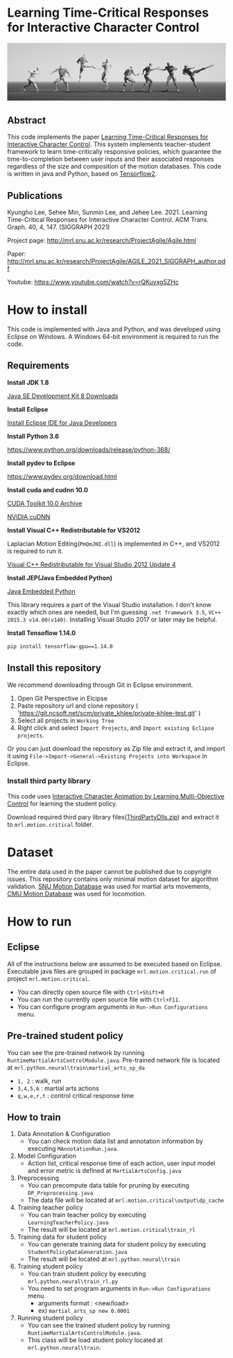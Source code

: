 # Learning Time-Critical Responses for Interactive Character Control
![teaser](./teaser.png)

## Abstract

This code implements the paper [Learning Time-Critical Responses for Interactive Character Control](http://mrl.snu.ac.kr/research/ProjectAgile/Agile.html).
This system implements teacher-student framework to learn time-critically responsive policies, which guarantee the time-to-completion between user inputs and their associated responses regardless of the size and composition of the motion databases.
This code is written in java and Python, based on [Tensorflow2](https://github.com/tensorflow/tensorflow). 

## Publications

Kyungho Lee, Sehee Min, Sunmin Lee, and Jehee Lee. 2021. Learning Time-Critical Responses for Interactive Character Control. ACM Trans. Graph. 40, 4, 147. (SIGGRAPH 2021)

Project page: http://mrl.snu.ac.kr/research/ProjectAgile/Agile.html

Paper: http://mrl.snu.ac.kr/research/ProjectAgile/AGILE_2021_SIGGRAPH_author.pdf

Youtube: https://www.youtube.com/watch?v=rQKuvxg5ZHc

# How to install
This code is implemented with Java and Python, and was developed using Eclipse on Windows.
A Windows 64-bit environment is required to run the code.

## Requirements

**Install JDK 1.8**

[Java SE Development Kit 8 Downloads](https://www.oracle.com/java/technologies/javase/javase-jdk8-downloads.htm)

**Install Eclipse**

[Install Eclipse IDE for Java Developers](https://www.eclipse.org/downloads/)

**Install Python 3.6**

https://www.python.org/downloads/release/python-368/

**Install pydev to Eclipse**

https://www.pydev.org/download.html

**Install cuda and cudnn 10.0**

[CUDA Toolkit 10.0 Archive](https://developer.nvidia.com/cuda-10.0-download-archive)

[NVIDIA cuDNN](https://developer.nvidia.com/cudnn)

**Install Visual C++ Redistributable for VS2012**

Laplacian Motion Editing(``PmQmJNI.dll``) is implemented in C++, and VS2012 is required to run it.

[Visual C++ Redistributable for Visual Studio 2012 Update 4](https://www.microsoft.com/en-us/download/details.aspx?id=30679)

**Install JEP(Java Embedded Python)**

[Java Embedded Python](https://github.com/ninia/jep)

This library requires a part of the Visual Studio installation.
I don't know exactly which ones are needed, but I'm guessing ``.net framework 3.5``, ``VC++ 2015.3 v14.00(v140)``. Installing Visual Studio 2017 or later may be helpful.

**Install Tensoflow 1.14.0**

```bash
pip install tensorflow-gpu==1.14.0
```

## Install this repository

We recommend downloading through Git in Eclipse environment.

1. Open Git Perspective in Elcipse
2. Paste repository url and clone repository ( 'https://git.ncsoft.net/scm/private_khlee/private-khlee-test.git' )
3. Select all projects in ``Working Tree``
4. Right click and select ``Import Projects``, and ``Import existing Eclipse projects``.

Or you can just download the repository as Zip file and extract it, and import it using ``File->Import->General->Existing Projects into Workspace`` in Eclipse.

### Install third party library

This code uses [Interactive Character Animation by Learning Multi-Objective Control](https://github.com/snumrl/InteractiveAnimation) for learning the student policy.

Download required third pary library files([ThirdPartyDlls.zip](https://github.com/snumrl/InteractiveAnimation/raw/master/ThirdPartyDlls.zip)) and extract it to ``mrl.motion.critical`` folder.   


# Dataset
The entire data used in the paper cannot be published due to copyright issues.
This repository contains only minimal motion dataset for algorithm validation.
[SNU Motion Database](http://mrl.snu.ac.kr/mdb/all-sessions) was used for martial arts movements,
[CMU Motion Database](http://mocap.cs.cmu.edu/) was used for locomotion.

# How to run

## Eclipse
All of the instructions below are assumed to be executed based on Eclipse. Executable java files are grouped in package ``mrl.motion.critical.run`` of project ``mrl.motion.critical``.
+ You can directly open source file with ``Ctrl+Shift+R``
+ You can run the currently open source file with ``Ctrl+F11``.
+ You can configure program arguments in ``Run->Run Configurations`` menu.

## Pre-trained student policy
You can see the pre-trained network by running ``RuntimeMartialArtsControlModule.java``.
Pre-trained network file is located at ``mrl.python.neural\train\martial_arts_sp_da``

+ ``1, 2`` : walk, run
+ ``3,4,5,6`` : martial arts actions
+ ``q,w,e,r,t`` : control critical response time

## How to train
1. Data Annotation & Configuration
    + You can check motion data list and annotation information by executing ``MAnnotationRun.java``.
1. Model Configuration
    + Action list, critical response time of each action, user input model and error metric is defined at ``MartialArtsConfig.java``
1. Preprocessing
    + You can precompute data table for pruning by executing ``DP_Preprocessing.java``
    + The data file will be located at ``mrl.motion.critical\output\dp_cache``
1. Training teacher policy
    + You can train teacher policy by executing ``LearningTeacherPolicy.java``
    + The result will be located at ``mrl.motion.critical\train_rl``
1. Training data for student policy
    + You can generate training data for student policy by executing ``StudentPolicyDataGeneration.java``    
    + The result will be located at ``mrl.python.neural\train``
1. Training student policy
    + You can train student policy by executing ``mrl.python.neural\train_rl.py``
    + You need to set program arguments in ``Run->Run Configurations`` menu.
        + arguments format : <data folder> <new/load> <learning rate>
        + ex) ``martial_arts_sp new 0.0001``
1. Running student policy
    + You can see the trained student policy by running ``RuntimeMartialArtsControlModule.java``.
    + This class will be load student policy located at ``mrl.python.neural\train``.

    